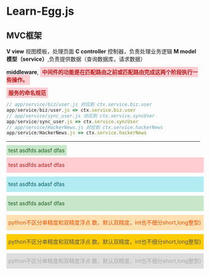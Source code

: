 <style>

    .success {
        padding:5px;
        display:inline;
        color:#1B5E20;
        background-color:#C8E6C9;
    }
    .warning {
        padding:5px;
        display:inline;
        color:#E65100;
        background-color:#FFE0B2;
        width:100%;
    }
    .danger {
        padding:5px;
        display:inline;
        color:#B71C1C;
        background-color:#FFCDD2;
    }
    .info {
        padding:5px;
        display:inline;
        color:#006064;
        background-color:#B2EBF2;
    }
    .doubt {
        padding:5px;
        display:inline;
        color:#AAA;
        background-color:#DDDDDD;
    }
    .asso {
        padding:5px;
        display:inline;
        color:#555;
        background-color:#FFCC00;        
    }
    
    .alert {
        display:inline-block;
        width:100%;
        padding:5px;
        line-height:30px;
        margin-top:10px;
    }
</style>


# Learn-Egg.js
## MVC框架
**V view**       视图模板，处理页面
**C controller** 控制器，负责处理业务逻辑
**M model模型（service）**,负责提供数据（查询数据库，请求数据）

**middleware**, <b class="danger">中间件的功能是在匹配路由之前或匹配路由完成这两个阶段执行一些操作。</b> 


<b class="danger">服务的命名规范</b>
```js 
// app/service/biz/user.js 对应到 ctx.service.biz.user
app/service/biz/user.js => ctx.service.biz.user
// app/service/sync_user.js 对应到 ctx.service.syncUser
app/service/sync_user.js => ctx.service.syncUser
// app/service/HackerNews.js 对应到 ctx.service.hackerNews
app/service/HackerNews.js => ctx.service.hackerNews
```




----
<span class="success">
    test asdfds adasf dfas 
</span>

<span class="alert danger">
    test asdfds adasf dfas 
</span>

<span class="alert info">
    test asdfds adasf dfas 
</span>


<span class="alert success">
    test asdfds adasf dfas 
</span>

<div class="alert warning">python不区分单精度和双精度浮点
数，默认双精度，int也不细分short,long整型)
</div>

<div class="alert asso">python不区分单精度和双精度浮点
数，默认双精度，int也不细分short,long整型)
</div>

<div class="alert doubt">python不区分单精度和双精度浮点
数，默认双精度，int也不细分short,long整型)
</div>